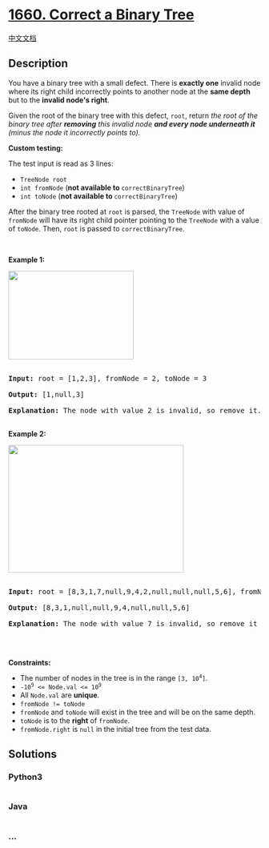 # [1660. Correct a Binary Tree](https://leetcode.com/problems/correct-a-binary-tree)

[中文文档](/solution/1600-1699/1660.Correct%20a%20Binary%20Tree/README.md)

## Description

<p>You have a binary tree with a small defect. There is <strong>exactly one</strong> invalid node where its right child incorrectly points to another node at the <strong>same depth</strong> but to the <b>invalid node&#39;s right</b>.</p>



<p>Given the root of the binary tree with this defect, <code>root</code>, return <em>the root of the binary tree after <strong>removing</strong> this invalid node <strong>and every node underneath it</strong> (minus the node it incorrectly points to).</em></p>



<p><strong>Custom testing:</strong></p>



<p>The test input is read as 3 lines:</p>



<ul>
	<li><code>TreeNode root</code></li>
	<li><code>int fromNode</code> (<strong>not available to </strong><code>correctBinaryTree</code>)</li>
	<li><code>int toNode</code> (<strong>not available to </strong><code>correctBinaryTree</code>)</li>
</ul>



<p>After the binary tree rooted at <code>root</code> is parsed, the <code>TreeNode</code> with value of <code>fromNode</code> will have its right child pointer pointing to the <code>TreeNode</code> with a value of <code>toNode</code>. Then, <code>root</code> is passed to <code>correctBinaryTree</code>.</p>



<p>&nbsp;</p>

<p><strong>Example 1:</strong></p>



<p><strong><img alt="" src="https://cdn.jsdelivr.net/gh/doocs/leetcode@main/solution/1600-1699/1660.Correct%20a%20Binary%20Tree/images/ex1v2.png" style="width: 250px; height: 177px;" /></strong></p>



<pre>

<strong>Input:</strong> root = [1,2,3], fromNode = 2, toNode = 3

<strong>Output:</strong> [1,null,3]

<strong>Explanation:</strong> The node with value 2 is invalid, so remove it.

</pre>



<p><strong>Example 2:</strong></p>



<p><strong><img alt="" src="https://cdn.jsdelivr.net/gh/doocs/leetcode@main/solution/1600-1699/1660.Correct%20a%20Binary%20Tree/images/ex2v3.png" style="width: 350px; height: 255px;" /></strong></p>



<pre>

<strong>Input:</strong> root = [8,3,1,7,null,9,4,2,null,null,null,5,6], fromNode = 7, toNode = 4

<strong>Output:</strong> [8,3,1,null,null,9,4,null,null,5,6]

<strong>Explanation:</strong> The node with value 7 is invalid, so remove it and the node underneath it, node 2.

</pre>



<p>&nbsp;</p>

<p><strong>Constraints:</strong></p>



<ul>
	<li>The number of nodes in the tree is in the range <code>[3, 10<sup>4</sup>]</code>.</li>
	<li><code>-10<sup>9</sup> &lt;= Node.val &lt;= 10<sup>9</sup></code></li>
	<li>All <code>Node.val</code> are <strong>unique</strong>.</li>
	<li><code>fromNode != toNode</code></li>
	<li><code>fromNode</code> and <code>toNode</code> will exist in the tree and will be on the same depth.</li>
	<li><code>toNode</code> is to the <strong>right</strong> of <code>fromNode</code>.</li>
	<li><code>fromNode.right</code> is <code>null</code> in the initial tree from the test data.</li>
</ul>

## Solutions

<!-- tabs:start -->

### **Python3**

```python

```

### **Java**

```java

```

### **...**

```

```

<!-- tabs:end -->
